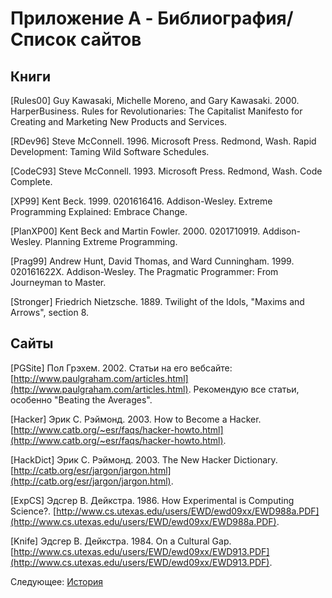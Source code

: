 # Приложение A - Библиография/Список сайтов
[//]: # (Version:1.0.0)
## Книги

[Rules00] Guy Kawasaki, Michelle Moreno, and Gary Kawasaki. 2000. HarperBusiness. Rules for Revolutionaries: The Capitalist Manifesto for Creating and Marketing New Products and Services.

[RDev96] Steve McConnell. 1996. Microsoft Press. Redmond, Wash. Rapid Development: Taming Wild Software Schedules.

[CodeC93] Steve McConnell. 1993. Microsoft Press. Redmond, Wash. Code Complete.

[XP99] Kent Beck. 1999. 0201616416. Addison-Wesley. Extreme Programming Explained: Embrace Change.

[PlanXP00] Kent Beck and Martin Fowler. 2000. 0201710919. Addison-Wesley. Planning Extreme Programming.

[Prag99] Andrew Hunt, David Thomas, and Ward Cunningham. 1999. 020161622X. Addison-Wesley. The Pragmatic Programmer: From Journeyman to Master.

[Stronger] Friedrich Nietzsche. 1889. Twilight of the Idols, "Maxims and Arrows", section 8.

## Сайты

[PGSite] Пол Грэхем. 2002. Статьи на его вебсайте: [http://www.paulgraham.com/articles.html](http://www.paulgraham.com/articles.html). Рекомендую все статьи, особенно "Beating the Averages".

[Hacker] Эрик С. Рэймонд. 2003. How to Become a Hacker. [http://www.catb.org/~esr/faqs/hacker-howto.html](http://www.catb.org/~esr/faqs/hacker-howto.html).

[HackDict] Эрик С. Рэймонд. 2003. The New Hacker Dictionary. [http://catb.org/esr/jargon/jargon.html](http://catb.org/esr/jargon/jargon.html).

[ExpCS] Эдсгер В. Дейкстра. 1986. How Experimental is Computing Science?. [http://www.cs.utexas.edu/users/EWD/ewd09xx/EWD988a.PDF](http://www.cs.utexas.edu/users/EWD/ewd09xx/EWD988a.PDF).

[Knife] Эдсгер В. Дейкстра. 1984. On a Cultural Gap. [http://www.cs.utexas.edu/users/EWD/ewd09xx/EWD913.PDF](http://www.cs.utexas.edu/users/EWD/ewd09xx/EWD913.PDF).

Следующее: [История](6-History.md)